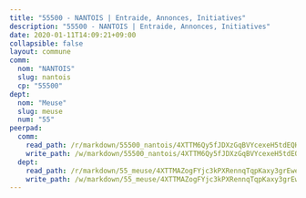 ```yaml
---
title: "55500 - NANTOIS | Entraide, Annonces, Initiatives"
description: "55500 - NANTOIS | Entraide, Annonces, Initiatives"
date: 2020-01-11T14:09:21+09:00
collapsible: false
layout: commune
comm:
  nom: "NANTOIS"
  slug: nantois
  cp: "55500"
dept:
  nom: "Meuse"
  slug: meuse
  num: "55"
peerpad:
  comm:
    read_path: /r/markdown/55500_nantois/4XTTM6Qy5fJDXzGqBVYcexeH5tdEQHu53RPRd4cGCBh2nwTkw
    write_path: /w/markdown/55500_nantois/4XTTM6Qy5fJDXzGqBVYcexeH5tdEQHu53RPRd4cGCBh2nwTkw-K3TgUwSTzPCme25HiB4U9K5cNL8ehQRs9CfKE6BmX3FjQ4XY1zGb74LSwXa1LRmzDpQW3cUF8zSGQqwQGycfrxCgbNxCTCnzEZA72XXJoPm4XRUw3Rd5wBKTZVZ4AMc6Zvq8y3pX
  dept:
    read_path: /r/markdown/55_meuse/4XTTMAZogFYjc3kPXRennqTqpKaxy3grEwemFqg29rwkrPVit
    write_path: /w/markdown/55_meuse/4XTTMAZogFYjc3kPXRennqTqpKaxy3grEwemFqg29rwkrPVit-K3TgUKFK4U3KduRmUzLc9vHoSRQG77sF2Wbs3cyWXobZcgb6TfASJcGDPror5ZZanBF6Mpjeq1Ushd16Pu9ha9F7F38qzhQqES3b79Xt7LuU1tzmWNED66pWnroExmsHxWtFur2G
---
```


